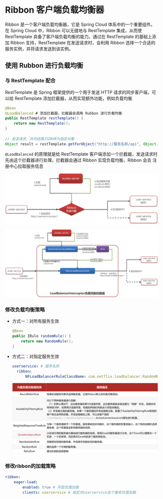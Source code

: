 # Ribbon 客户端负载均衡器

Ribbon 是一个客户端负载均衡器，它是 Spring Cloud 体系中的一个重要组件。在 Spring Cloud 中，Ribbon 可以无缝地与 RestTemplate 集成，从而使 RestTemplate 具备了客户端负载均衡的能力。通过在 RestTemplate 的基础上添加 Ribbon 支持，RestTemplate 在发送请求时，会利用 Ribbon 选择一个合适的服务实例，并将请求发送到该实例。

## 使用 Rubbon 进行负载均衡

### 与 RestTemplate 配合

RestTemplate 是 Spring 框架提供的一个用于发送 HTTP 请求的同步客户端，可以给 RestTemplate 添加拦截器，从而实现额外功能，例如负载均衡

```java
@Bean
@LoadBalanced # 添加拦截器，拦截器会调用 Rubbon 进行负载均衡
public RestTemplate restTemplate() {
    return new RestTemplate();
}

// 发送请求，并将结果JSON转为指定对象
Object result = restTemplate.getForObject("http://服务名称/api", Object.class);
```

`@LoadBalanced` 的原理就是给 RestTemplate 客户端添加一个拦截器，发送请求时先由这个拦截器进行处理，拦截器会通过 Ribbon 实现负载均衡，Ribbon 会去 注册中心拉取服务信息

![image-20240105112255797](https://raw.githubusercontent.com/GIT-GAZZ/typora-cloud-image/master/image/image-20240105112255797-4f9199ad2d1dac99114cdd16b6b90e26.png)

![image-20240105113551241](https://raw.githubusercontent.com/GIT-GAZZ/typora-cloud-image/master/image/image-20240105113551241-277dadefc392149e70e68d80854b25d9.png)

### 修改负载均衡策略

- 方式一：对所有服务生效

  ```java
  @Bean
  public IRule randomRule() {
      return new RandomRule();
  }
  ```

- 方式二：对指定服务生效

  ```yaml
  userservice: # 服务名称
  	ribbon:
  		NFLoadBalancerRuleClassName: com.netflix.loadbalancer.RandomRule # 负载均衡策略-随机
  ```

  ![image-20240105113740045](https://raw.githubusercontent.com/GIT-GAZZ/typora-cloud-image/master/image/image-20240105113740045-1a4e3bff0693453f881a976194646ca5.png)

### 修改ribbon的加载策略

```yaml
ribbon:
	eager-load:
		enabled: true # 开启饥饿加载
		clients: userservice # 指定对userservice这个服务饥饿加载

```

